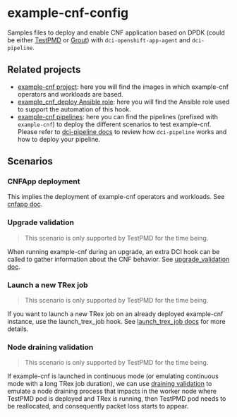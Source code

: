 # example-cnf-config

Samples files to deploy and enable CNF application based on DPDK (could be either [TestPMD](https://doc.dpdk.org/guides/testpmd_app_ug/) or [Grout](https://github.com/DPDK/grout/)) with `dci-openshift-app-agent` and `dci-pipeline`.

## Related projects

- [example-cnf project](https://github.com/openshift-kni/example-cnf): here you will find the images in which example-cnf operators and workloads are based.
- [example_cnf_deploy Ansible role](https://github.com/redhatci/ansible-collection-redhatci-ocp/blob/main/roles/example_cnf_deploy/README.md): here you will find the Ansible role used to support the automation of this hook.
- [example-cnf pipelines](https://github.com/dci-labs/dallas-pipelines): here you can find the pipelines (prefixed with `example-cnf`) to deploy the different scenarios to test example-cnf. Please refer to [dci-pipeline docs](https://doc.distributed-ci.io/dci-pipeline/) to review how `dci-pipeline` works and how to deploy your pipeline.

## Scenarios

### CNFApp deployment

This implies the deployment of example-cnf operators and workloads. See [cnfapp doc](cnfapp/README.md).

### Upgrade validation

> This scenario is only supported by TestPMD for the time being.

When running example-cnf during an upgrade, an extra DCI hook can be called to gather information about the CNF behavior. See [upgrade_validation doc](upgrade_validation/README.md).

### Launch a new TRex job

> This scenario is only supported by TestPMD for the time being.

If you want to launch a new TRex job on an already deployed example-cnf instance, use the launch_trex_job hook. See [launch_trex_job docs](launch_trex_job/README.md) for more details.

### Node draining validation

> This scenario is only supported by TestPMD for the time being.

If example-cnf is launched in continuous mode (or emulating continuous mode with a long TRex job duration), we can use [draining validation](draining_validation/README.md) to emulate a node draining process that impacts in the worker node where TestPMD pod is deployed and TRex is running, then TestPMD pod needs to be reallocated, and consequently packet loss starts to appear.
